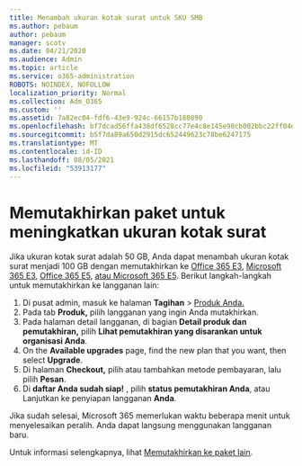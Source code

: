 ```yaml
---
title: Menambah ukuran kotak surat untuk SKU SMB
ms.author: pebaum
author: pebaum
manager: scotv
ms.date: 04/21/2020
ms.audience: Admin
ms.topic: article
ms.service: o365-administration
ROBOTS: NOINDEX, NOFOLLOW
localization_priority: Normal
ms.collection: Adm_O365
ms.custom: ''
ms.assetid: 7a82ec04-fdf6-43e9-924c-66157b180890
ms.openlocfilehash: bf7dcad56ffa438df6528cc77e4c8e145e98cb002bbc22ff04d8f08dc7d37232
ms.sourcegitcommit: b5f7da89a650d2915dc652449623c78be6247175
ms.translationtype: MT
ms.contentlocale: id-ID
ms.lasthandoff: 08/05/2021
ms.locfileid: "53913177"
---
```

# <a name="upgrade-plans-to-increase-mailbox-size"></a>Memutakhirkan paket untuk meningkatkan ukuran kotak surat

Jika ukuran kotak surat adalah 50 GB, Anda dapat menambah ukuran kotak surat menjadi 100 GB dengan memutakhirkan ke [Office 365 E3](https://www.microsoft.com/microsoft-365/enterprise/office-365-e3?rtc=1&activetab=pivot:overviewtab), [Microsoft 365 E3](https://www.microsoft.com/microsoft-365/enterprise/e3?activetab=pivot%3aoverviewtab), [Office 365 E5](https://www.microsoft.com/microsoft-365/enterprise/office-365-e5?rtc=1&activetab=pivot%3aoverviewtab), [atau Microsoft 365 E5](https://www.microsoft.com/microsoft-365/enterprise/e5?activetab=pivot%3aoverviewtab). Berikut langkah-langkah untuk memutakhirkan ke langganan lain:
  
1. Di pusat admin, masuk ke halaman **Tagihan**  >  [Produk Anda.](https://go.microsoft.com/fwlink/p/?linkid=842054)
2. Pada tab **Produk,** pilih langganan yang ingin Anda mutakhirkan.
3. Pada halaman detail langganan, di bagian **Detail produk dan pemutakhiran,** pilih **Lihat pemutakhiran yang disarankan untuk organisasi Anda**.
4. On the **Available upgrades** page, find the new plan that you want, then select **Upgrade**.
5. Di halaman **Checkout,** pilih atau tambahkan metode pembayaran, lalu pilih **Pesan**.
6. Di **daftar Anda sudah siap!** , pilih **status pemutakhiran Anda**, atau Lanjutkan ke penyiapan langganan **Anda**.

Jika sudah selesai, Microsoft 365 memerlukan waktu beberapa menit untuk menyelesaikan peralih. Anda dapat langsung menggunakan langganan baru.

Untuk informasi selengkapnya, lihat [Memutakhirkan ke paket lain](https://docs.microsoft.com/microsoft-365/commerce/subscriptions/upgrade-to-different-plan).
